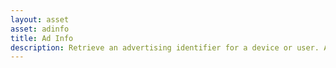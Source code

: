 ```yaml
---
layout: asset
asset: adinfo
title: Ad Info
description: Retrieve an advertising identifier for a device or user. Advertisers use this to id so they can deliver customized advertising. The id is used for tracking and identifying a user (without revealing personal information). On iOS this extension also supports the App Tracking Transparency framework.
---
```

